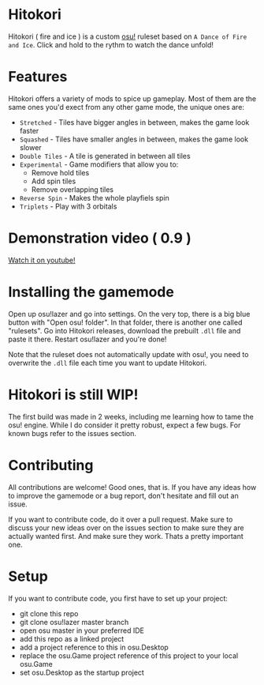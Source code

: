 # Hitokori
Hitokori ( fire and ice ) is a custom [osu!](https://github.com/ppy/osu) ruleset based on `A Dance of Fire and Ice`. Click and hold to the rythm to watch the dance unfold!

# Features
Hitokori offers a variety of mods to spice up gameplay. Most of them are the same ones you'd exect from any other game mode, the unique ones are:
* `Stretched` - Tiles have bigger angles in between, makes the game look faster
* `Squashed` - Tiles have smaller angles in between, makes the game look slower
* `Double Tiles` - A tile is generated in between all tiles
* `Experimental` - Game modifiers that allow you to:
    - Remove hold tiles
    - Add spin tiles
    - Remove overlapping tiles
* `Reverse Spin` - Makes the whole playfiels spin
* `Triplets` - Play with 3 orbitals

# Demonstration video ( 0.9 )
[Watch it on youtube!](https://www.youtube.com/watch?v=CD8K3mGTlO4&feature=youtu.be)

# Installing the gamemode
Open up osu!lazer and go into settings. On the very top, there is a big blue button with "Open osu! folder". In that folder, there is another one called "rulesets". Go into Hitokori releases, download the prebuilt `.dll` file and paste it there. Restart osu!lazer and you're done!

Note that the ruleset does not automatically update with osu!, you need to overwrite the `.dll` file each time you want to update Hitokori.

# Hitokori is still WIP!
The first build was made in 2 weeks, including me learning how to tame the osu! engine. While I do consider it pretty robust, expect a few bugs. For known bugs refer to the issues section.

# Contributing
All contributions are welcome! Good ones, that is. If you have any ideas how to improve the gamemode or a bug report, don't hesitate and fill out an issue. 

If you want to contribute code, do it over a pull request. Make sure to discuss your new ideas over on the issues section to make sure they are actually wanted first. And make sure they work. Thats a pretty important one.

# Setup
If you want to contribute code, you first have to set up your project:
* git clone this repo
* git clone osu!lazer master branch
* open osu master in your preferred IDE
* add this repo as a linked project
* add a project reference to this in osu.Desktop
* replace the osu.Game project reference of this project to your local osu.Game
* set osu.Desktop as the startup project
